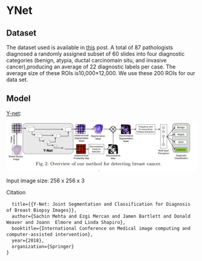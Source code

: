 # YNet
## Dataset 
The dataset used is available in [this](https://www.bcsc-research.org/data/variables/) post.
A total of 87 pathologists diagnosed a randomly assigned subset of 60 slides into four diagnostic categories (benign, atypia, ductal carcinomain situ, and invasive cancer),producing an average of 22 diagnostic labels per case.  The average size of these ROIs is10,000×12,000. We use these 200 ROIs for our data set.

## Model
[Y-net](https://arxiv.org/pdf/1806.01313.pdf): 

![model architecture](ynet.png)


Input image size: 256 x 256 x 3


Citation 

``` @inproceedings{mehta2018ynet,
  title={{Y-Net: Joint Segmentation and Classification for Diagnosis of Breast Biopsy Images}},
  author={Sachin Mehta and Ezgi Mercan and Jamen Bartlett and Donald Weaver and Joann  Elmore and Linda Shapiro},
  booktitle={International Conference on Medical image computing and computer-assisted intervention},
  year={2018},
  organization={Springer}
}
```
